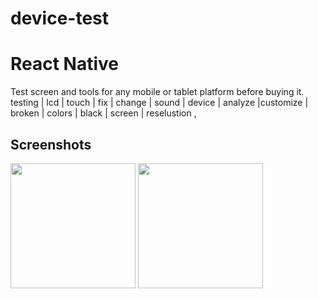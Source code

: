 # device-test
# React Native
 
Test screen and tools for any mobile or tablet platform before buying it.
testing | lcd | touch | fix | change | sound | device | analyze |customize | broken | colors | black | screen | reselustion ,
## Screenshots

<img src='https://cdn.discordapp.com/attachments/732503571815202867/747106748967551026/Screenshot_20200823_175216_host.exp.exponent.jpg' higth=300 width=200/>
<img src='https://cdn.discordapp.com/attachments/732503571815202867/747106761869230150/Screenshot_20200823_175223_host.exp.exponent.jpg' higth=300 width=200/>
